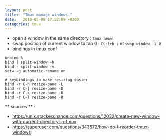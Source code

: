 ```yaml
---
layout: post
title:  "Tmux manage windows."
date:   2018-05-08 17:52:09 +0200
categories: tmux
---
```


* open a window in the same directory : `tmux neww`
* swap position of current window to tab 0 : `Ctrl+b :` et `swap-window -t 0`
* bindings in tmux.conf

```
unbind %
bind | split-window -h
bind - split-window -v
setw -g automatic-rename on

# keybindings to make resizing easier
bind -r C-h resize-pane -L
bind -r C-j resize-pane -D
bind -r C-k resize-pane -U
bind -r C-l resize-pane -R
```

** sources ** :
  - https://unix.stackexchange.com/questions/12032/create-new-window-with-current-directory-in-tmux
  - https://superuser.com/questions/343572/how-do-i-reorder-tmux-windows
